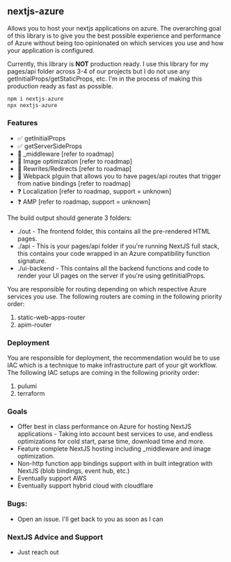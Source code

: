 ## nextjs-azure
Allows you to host your nextjs applications on azure.
The overarching goal of this library is to give you the best possible experience and performance of Azure without being too opinionated on which services you use and how your application is configured.

Currently, this library is **NOT** production ready. I use this library for my pages/api folder across 3-4 of our projects but I do not use any getInitialProps/getStaticProps, etc.
I'm in the process of making this production ready as fast as possible.

```ts
npm i nextjs-azure
npx nextjs-azure
```


### Features
- ✅ getInitialProps
- ✅ getServerSideProps
- 🚧 _middleware [refer to roadmap]
- 🚧 Image optimization [refer to roadmap]
- 🚧 Rewrites/Redirects [refer to roadmap]
- 🚧 Webpack plguin that allows you to have pages/api routes that trigger from native bindings [refer to roadmap]
- ❓ Localization [refer to roadmap, support = unknown]
- ❓ AMP [refer to roadmap, support = unknown]

The build output should generate 3 folders:
- ./out - The frontend folder, this contains all the pre-rendered HTML pages.
- ./api - This is your pages/api folder if you're running NextJS full stack, this contains your code wrapped in an Azure compatibility function signature.
- ./ui-backend - This contains all the backend functions and code to render your UI pages on the server if you're using getInitialProps.


You are responsible for routing depending on which respective Azure services you use. The following routers are coming in the following priority order:
1. static-web-apps-router
2.  apim-router

### Deployment
You are responsible for deployment, the recommendation would be to use IAC which is a technique to make infrastructure part of your git workflow.
The following IAC setups are coming in the following priority order:

1. pulumi
2. terraform


### Goals
- Offer best in class performance on Azure for hosting NextJS applications - Taking into account best services to use, and endless optimizations for cold start, parse time, download time and more.
- Feature complete NextJS hosting including _middleware and image optimization.
- Non-http function app bindings support with in built integration with NextJS (blob bindings, event hub, etc.)
- Eventually support AWS
- Eventually support hybrid cloud with cloudflare

### Bugs:
- Open an issue. I'll get back to you as soon as I can

### NextJS Advice and Support
- Just reach out


